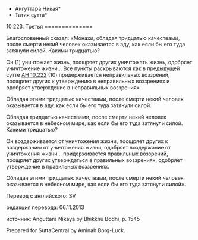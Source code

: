 * Ангуттара Никая*
* Татия сутта*

10\.223\. Третья
\=\=\=\=\=\=\=\=\=\=\=\=\=\=

Благословенный сказал: «Монахи, обладая тридцатью качествами, после смерти некий человек оказывается в аду, как если бы его туда затянули силой\. Какими тридцатью?

Он \(1\) уничтожает жизнь, поощряет других уничтожать жизнь, одобряет уничтожение жизни… Все пункты раскрываются как в предыдущей сутте [АН 10\.222](/an10\.222/ru/sv) \(10\) придерживается неправильных воззрений, поощряет других к утверждению в неправильных воззрениях и одобряет утверждение в неправильных воззрениях\.

Обладая этими тридцатью качествами, после смерти некий человек оказывается в аду, как если бы его туда затянули силой\.

Обладая тридцатью качествами, после смерти некий человек оказывается в небесном мире, как если бы его туда затянули силой\. Какими тридцатью?

Он воздерживается от уничтожения жизни, поощряет других к воздержанию от уничтожения жизни, одобряет воздержание от уничтожения жизни… придерживается правильных воззрений, поощряет других утверждаться в правильных воззрениях, одобряет утверждение в правильных воззрениях\.

Обладая этими тридцатью качествами, после смерти некий человек оказывается в небесном мире, как если бы его туда затянули силой»\.

Перевод с английского: SV

редакция перевода: 06\.11\.2013

источник: Anguttara Nikaya by Bhikkhu Bodhi, p\. 1545

Prepared for SuttaCentral by Aminah Borg\-Luck\.